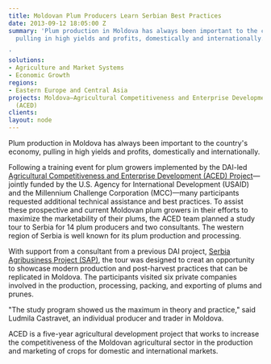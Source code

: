 ```yaml
---
title: Moldovan Plum Producers Learn Serbian Best Practices
date: 2013-09-12 18:05:00 Z
summary: 'Plum production in Moldova has always been important to the country''s economy,
  pulling in high yields and profits, domestically and internationally.

'
solutions:
- Agriculture and Market Systems
- Economic Growth
regions:
- Eastern Europe and Central Asia
projects: Moldova—Agricultural Competitiveness and Enterprise Development Project
  (ACED)
clients: 
layout: node
---
```


Plum production in Moldova has always been important to the country's economy, pulling in high yields and profits, domestically and internationally.

Following a training event for plum growers implemented by the DAI-led [Agricultural Competitiveness and Enterprise Development (ACED) Project][1]—jointly funded by the U.S. Agency for International Development (USAID) and the Millennium Challenge Corporation (MCC)—many participants requested additional technical assistance and best practices. To assist these prospective and current Moldovan plum growers in their efforts to maximize the marketability of their plums, the ACED team planned a study tour to Serbia for 14 plum producers and two consultants. The western region of Serbia is well known for its plum production and processing.

With support from a consultant from a previous DAI project, [Serbia Agribusiness Project (SAP)][2], the tour was designed to creat an opportunity to showcase modern production and post-harvest practices that can be replicated in Moldova. The participants visited six private companies involved in the production, processing, packing, and exporting of plums and prunes.

"The study program showed us the maximum in theory and practice," said Ludmila Castravet, an individual producer and trader in Moldova.

ACED is a five-year agricultural development project that works to increase the competitiveness of the Moldovan agricultural sector in the production and marketing of crops for domestic and international markets.

[1]: /our-work/projects/moldova-agricultural-competitiveness-and-enterprise-development-project-aced
[2]: /our-work/projects/serbia-serbian-agribusiness-project-sap
